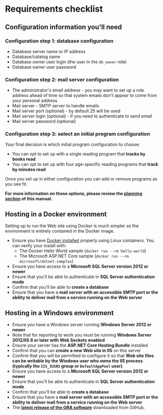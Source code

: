 # Requirements checklist

## Configuration information you'll need

### Configuration step 1: database configuration

- Database server name or IP address
- Database/catalog name
- Database owner user login (the user in the `db_owner` role)
- Database owner user password

### Configuration step 2: mail server configuration

- The administrator's email address - you may want to set up a role address ahead of time so that system emails don't appear to come from your personal address
- Mail server - SMTP server to handle emails
- Mail server port (optional) - by default 25 will be used
- Mail server login (optional) - if you need to authenticate to send email
- Mail server password (optional)

### Configuration step 3: select an initial program configuration

Your final decision is which initial program configuration to choose:

- You can opt to set up with a single reading program that **tracks by books read**
- You can opt to set up with four age-specific reading programs that **track by minutes read**

Once you set up in either configuration you can add or remove programs as you see fit.

**For more information on these options, please review the [planning section](../../introduction/planning) of this manual.**

## Hosting in a Docker environment

Setting up to run the Web site using Docker is much simpler as the environment is entirely contained in the Docker image.

- Ensure you have [Docker installed](https://docs.docker.com/install/) properly using Linux containers. You can verify your install with:
  - The Docker Hello World sample (`docker run --rm hello-world`)
  - The Microsoft ASP.NET Core sample (`docker run --rm microsoft/dotnet-samples`)
- Ensure you have access to a **Microsoft SQL Server version 2012 or newer**
- Ensure that you'll be able to authenticate in **SQL Server authentication mode**
- Confirm that you'll be able to **create a database**
- Ensure that you have a **mail server with an accessible SMTP port or the ability to deliver mail from a service running on the Web server**

## Hosting in a Windows environment

- Ensure you have a Windows server running **Windows Server 2012 or newer**
- Note that for reporting to work you must be running **Windows Server 2012/IIS 8 or later with Web Sockets enabled**
- Ensure your server has the **ASP.NET Core Hosting Bundle** installed
- Confirm that you can **create a new Web site in IIS** on this server
- Confirm that you will be permitted to configure it so that **Web site files can be writable by the Windows user who owns the IIS process (typically the `IIS_IUSRS` group or `DefaultAppPool` user)**.
- Ensure you have access to a **Microsoft SQL Server version 2012 or newer**
- Ensure that you'll be able to authenticate in **SQL Server authentication mode**
- Confirm that you'll be able to **create a database**
- Ensure that you have a **mail server with an accessible SMTP port or the ability to deliver mail from a service running on the Web server**
- The **[latest release of the GRA software](https://github.com/MCLD/greatreadingadventure/releases/latest)** downloaded from GitHub.
